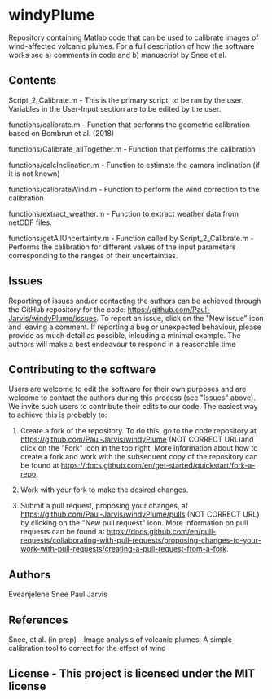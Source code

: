 # windyPlume
Repository containing Matlab code that can be used to calibrate images of wind-affected volcanic plumes. For a full description of how the software works see a) comments in code and b) manuscript by Snee et al. 

## Contents

Script_2_Calibrate.m - This is the primary script, to be ran by the user. Variables in the User-Input section are to be edited by the user.

functions/calibrate.m - Function that performs the geometric calibration based on Bombrun et al. (2018)

functions/Calibrate_allTogether.m - Function that performs the calibration

functions/calcInclination.m - Function to estimate the camera inclination (if it is not known)

functions/calibrateWind.m - Function to perform the wind correction to the calibration

functions/extract_weather.m - Function to extract weather data from netCDF files.

functions/getAllUncertainty.m - Function called by Script_2_Calibrate.m - Performs the calibration for different values of the input parameters corresponding to the ranges of their uncertainties.

## Issues

Reporting of issues and/or contacting the authors can be achieved through the
GitHub repository for the code:
https://github.com/Paul-Jarvis/windyPlume/issues. To report an issue, click on
the "New issue" icon and leaving a comment. If reporting a bug or unexpected
behaviour, please provide as much detail as possible, inlcuding a minimal
example. The authors will make a best endeavour to respond in a reasonable time

## Contributing to the software

Users are welcome to edit the software for their own purposes and are welcome to
contact the authors during this process (see "Issues" above). We invite such
users to contribute their edits to our code. The easiest way to achieve this is
probably to:

1. Create a fork of the repository. To do this, go to the code repository at
https://github.com/Paul-Jarvis/windyPlume (NOT CORRECT URL)and click on the "Fork" icon in the
top right. More information about how to create a fork and work with the
subsequent copy of the repository can be found at
https://docs.github.com/en/get-started/quickstart/fork-a-repo.

2. Work with your fork to make the desired changes.

3. Submit a pull request, proposing your changes, at
https://github.com/Paul-Jarvis/windyPlume/pulls (NOT CORRECT URL) by clicking on the "New pull
request" icon. More information on pull requests can be found at
https://docs.github.com/en/pull-requests/collaborating-with-pull-requests/proposing-changes-to-your-work-with-pull-requests/creating-a-pull-request-from-a-fork.

## Authors

Eveanjelene Snee
Paul Jarvis

## References

Snee, et al. (in prep) - Image analysis of volcanic plumes: A simple calibration
tool to correct for the effect of wind

## License - This project is licensed under the MIT license
